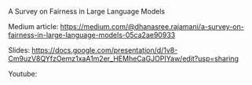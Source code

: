 A Survey on Fairness in Large Language Models


Medium article: https://medium.com/@dhanasree.rajamani/a-survey-on-fairness-in-large-language-models-05ca2ae90933

Slides: https://docs.google.com/presentation/d/1v8-Cm9uzV8QYfzOemz1xaA1m2er_HEMheCaGJOPIYaw/edit?usp=sharing

Youtube: 


